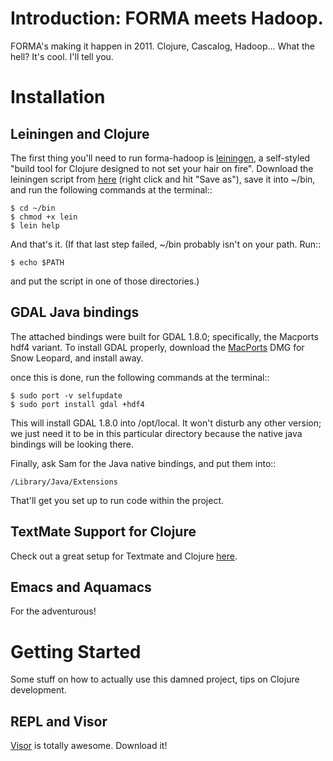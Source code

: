 Introduction: FORMA meets Hadoop.
=================================

FORMA's making it happen in 2011. Clojure, Cascalog, Hadoop... What the hell? It's cool. I'll tell you.

Installation
============

Leiningen and Clojure
---------------------

The first thing you'll need to run forma-hadoop is [leiningen](https://github.com/technomancy/leiningen), a self-styled "build tool for Clojure designed to not set your hair on fire". Download the leiningen script from 
[here](https://github.com/technomancy/leiningen/raw/stable/bin/lein) (right click and hit "Save as"), save it into ~/bin, and run the following commands at the terminal::

	$ cd ~/bin
	$ chmod +x lein
	$ lein help

And that's it. (If that last step failed, ~/bin probably isn't on your path. Run::

	$ echo $PATH
	
and put the script in one of those directories.)

GDAL Java bindings
------------------

The attached bindings were built for GDAL 1.8.0; specifically, the Macports hdf4 variant. To install GDAL properly, download the [MacPorts](http://www.macports.org/install.php) DMG for Snow Leopard, and install away.

once this is done, run the following commands at the terminal::

	$ sudo port -v selfupdate
	$ sudo port install gdal +hdf4
	
This will install GDAL 1.8.0 into /opt/local. It won't disturb any other version; we just need it to be in this particular directory because the native java bindings will be looking there.

Finally, ask Sam for the Java native bindings, and put them into::

	/Library/Java/Extensions
	
That'll get you set up to run code within the project.

TextMate Support for Clojure
----------------------------

Check out a great setup for Textmate and Clojure [here](https://github.com/swannodette/textmate-clojure).

Emacs and Aquamacs
------------------

For the adventurous!

Getting Started
===============

Some stuff on how to actually use this damned project, tips on Clojure development.

REPL and Visor
--------------

[Visor](http://visor.binaryage.com/) is totally awesome. Download it!
